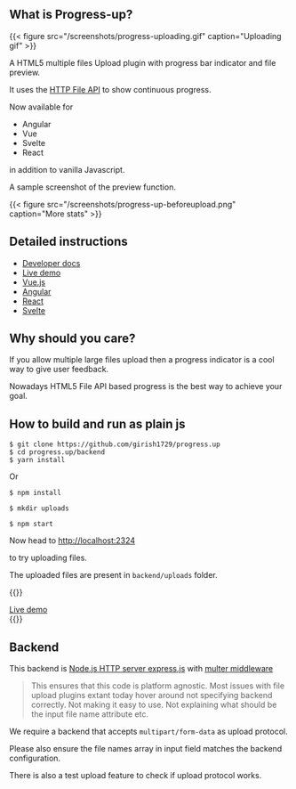 ## What is Progress-up?

 {{< figure src="/screenshots/progress-uploading.gif" caption="Uploading gif" >}}

A HTML5 multiple files Upload plugin with progress bar indicator and
file preview.

It uses the [HTTP File API](https://www.w3.org/TR/FileAPI/) to show continuous progress.

Now available for 

- Angular 
- Vue 
- Svelte 
- React

in addition to vanilla Javascript.

A sample screenshot of the preview function.

 {{< figure src="/screenshots/progress-up-beforeupload.png" caption="More stats" >}}
 
## Detailed instructions

- [Developer docs](/docs)
- [Live demo](/demo)
- [Vue.js](/docs/vue-docs)
- [Angular](/docs/angular-docs)
- [React](/docs/react-docs)
- [Svelte](/docs/svelte-docs)
 
## Why should you care?

If you allow multiple large files upload then a progress indicator is a
cool way to give user feedback.

Nowadays HTML5 File API based progress is the best way to achieve your
goal.


## How to build and run as plain js

```shell
$ git clone https://github.com/girish1729/progress.up
$ cd progress.up/backend
$ yarn install
```

Or

```shell
$ npm install

$ mkdir uploads

$ npm start
```
Now head to [http://localhost:2324](http://localhost:2324)

to try uploading files.

The uploaded files are present in `backend/uploads` folder.

{{<rawhtml>}}
<div class="flex justify-center">
   <a target="_blank" href="/progress-up-html5" class="text-lg
 px-3 py-3 shadow-md text-black no-underline bg-transparent
hover:bg-blue-500 text-blue-700 hover:text-white py-2 px-4 border border-blue-500 hover:border-transparent rounded">
Live demo</a>

</div>
{{</rawhtml>}}



## Backend

This backend is [Node.js HTTP server express.js](https://expressjs.com) with [multer middleware](http://expressjs.com/en/resources/middleware/multer.html)

> This ensures that this code is platform agnostic.
> Most issues with file upload plugins extant today hover around
> not specifying backend correctly. Not making it easy to use.
> Not explaining what should be the input file name attribute etc.

We require a backend that accepts `multipart/form-data` as upload
protocol.

Please also ensure the file names array in input field matches the
backend configuration.

There is also a test upload feature to check if upload protocol works.
